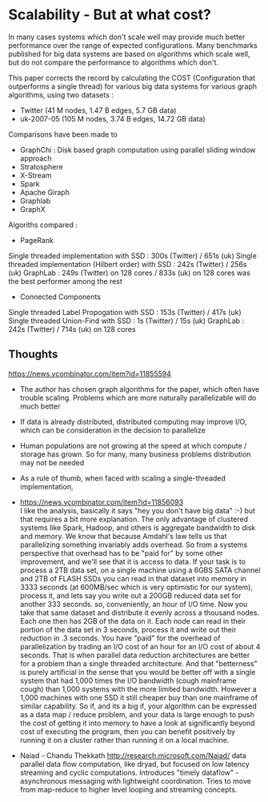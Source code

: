 # Scalability - But at what cost?

In many cases systems which don't scale well may provide much better performance over the range of expected configurations. Many benchmarks published for big data systems are based on algorithms which scale well, but do not compare the performance to algorithms which don't.

This paper corrects the record by calculating the COST (Configuration that outperforms a single thread) for various big data systems for various graph algorithms, using two datasets :

- Twitter (41 M nodes, 1.47 B edges, 5.7 GB data)
- uk-2007-05 (105 M nodes, 3.74 B edges, 14.72 GB data)

Comparisons have been made to 

- GraphChi : Disk based graph computation using parallel sliding window approach
- Stratosphere 
- X-Stream
- Spark
- Apache Giraph 
- Graphlab
- GraphX

Algoriths compared :

- PageRank

Single threaded implementation with SSD : 300s (Twitter) / 651s (uk)
Single threaded implementation (Hilbert order) with SSD : 242s (Twitter) / 256s (uk)
GraphLab : 249s (Twitter) on 128 cores / 833s (uk) on 128 cores was the best performer among the rest

- Connected Components 

Single threaded Label Propogation with SSD : 153s (Twitter) / 417s (uk)
Single threaded Union-Find with SSD : 1s (Twitter) / 15s (uk)
GraphLab : 242s (Twitter) / 714s (uk) on 128 cores

## Thoughts

https://news.ycombinator.com/item?id=11855594

- The author has chosen graph algorithms for the paper, which often have trouble scaling. Problems which are more naturally parallelizable will do much better

- If data is already distributed, distributed computing may improve I/O, which can be consideration in the decision to parallelize

- Human populations are not growing at the speed at which compute / storage has grown. So for many, many business problems distribution may not be needed

- As a rule of thumb, when faced with scaling a single-threaded implementation, 

- https://news.ycombinator.com/item?id=11856093  
I like the analysis, basically it says "hey you don't have big data" :-) but that requires a bit more explanation.
The only advantage of clustered systems like Spark, Hadoop, and others is aggregate bandwidth to disk and memory. We know that because Amdahl's law tells us that parallelizing something invariably adds overhead. So from a systems perspective that overhead has to be "paid for" by some other improvement, and we'll see that it is access to data.
If your task is to process a 2TB data set, on a single machine using a 6GBS SATA channel and 2TB of FLASH SSDs you can read in that dataset into memory in 3333 seconds (at 600MB/sec which is very optimistic for our system), process it, and lets say you write out a 200GB reduced data set for another 333 seconds. so, conveniently, an hour of I/O time.
Now you take that same dataset and distribute it evenly across a thousand nodes. Each one then has 2GB of the data on it. Each node can read in their portion of the data set in 3 seconds, process it and write out their reduction in .3 seconds.
You have "paid" for the overhead of parallelization by trading an I/O cost of an hour for an I/O cost of about 4 seconds.
That is when parallel data reduction architectures are better for a problem than a single threaded architecture. And that "betterness" is purely artificial in the sense that you would be better off with a single system that had 1,000 times the I/O bandwidth (cough mainframe cough) than 1,000 systems with the more limited bandwidth. However a 1,000 machines with one SSD it still cheaper buy than one mainframe of similar capability. So if, and its a big if, your algorithm can be expressed as a data map / reduce problem, and your data is large enough to push the cost of getting it into memory to have a look at significantly beyond cost of executing the program, then you can benefit positively by running it on a cluster rather than running it on a local machine.




* Naiad - Chandu Thekkath
  http://research.microsoft.com/Naiad/
  data parallel data flow computation, like dryad, but focused on low latency streaming and cyclic computations. Introduces "timely dataflow" - asynchronous messaging with lightweight coordination. Tries to move from map-reduce to higher level looping and streaming concepts.
